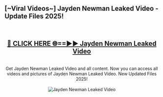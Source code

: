 <h2>[~Viral Videos~] Jayden Newman Leaked Video - Update Files 2025!</h2>
<br>
<div align="center">
<h2><a href="https://betterlinks.top/A2PfLJ" rel="nofollow">🔴 CLICK HERE 🌐==►► Jayden Newman Leaked Video</a></h2>
<br>
Get Jayden Newman Leaked Video and all content. Now you can access all videos and pictures of Jayden Newman Leaked Video. New Updated Files 2025!
<br>
<br>
<a href="https://betterlinks.top/A2PfLJ" rel="nofollow" data-target="animated-image.originalLink"><img src="https://i.ibb.co.com/WyWwxjT/player-gif2.gif" alt="Jayden Newman Leaked Video" style="max-width: 100%; display: inline-block;" data-target="animated-image.originalImage"></a>
</div>
<br>
